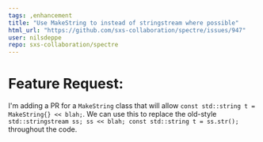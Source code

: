 ```yaml
---
tags: ,enhancement
title: "Use MakeString to instead of stringstream where possible"
html_url: "https://github.com/sxs-collaboration/spectre/issues/947"
user: nilsdeppe
repo: sxs-collaboration/spectre
---
```


# Feature Request:

I'm adding a PR for a `MakeString` class that will allow `const std::string t = MakeString{} << blah;`. We can use this to replace the old-style `std::stringstream ss; ss << blah; const std::string t = ss.str();` throughout the code.
